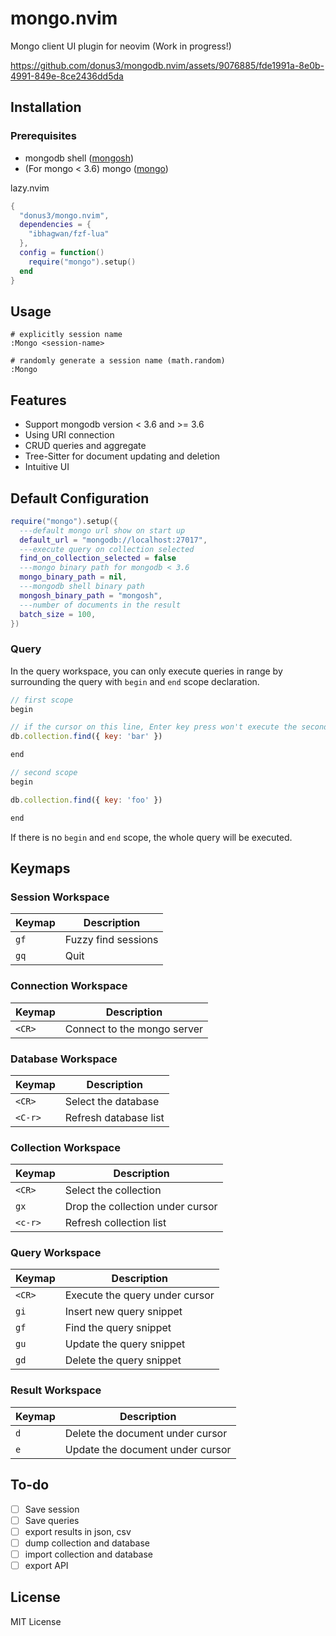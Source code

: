 # mongo.nvim
Mongo client UI plugin for neovim (Work in progress!)

https://github.com/donus3/mongodb.nvim/assets/9076885/fde1991a-8e0b-4991-849e-8ce2436dd5da

## Installation

### Prerequisites
- mongodb shell ([mongosh](https://www.mongodb.com/docs/mongodb-shell/install/))
- (For mongo < 3.6) mongo ([mongo](https://www.mongodb.com/docs/v4.4/mongo/))

lazy.nvim
```lua
{
  "donus3/mongo.nvim",
  dependencies = {
    "ibhagwan/fzf-lua"
  },
  config = function()
    require("mongo").setup()
  end
}
```

## Usage
```vim
# explicitly session name
:Mongo <session-name>

# randomly generate a session name (math.random)
:Mongo
```

## Features

- Support mongodb version < 3.6 and >= 3.6
- Using URI connection
- CRUD queries and aggregate
- Tree-Sitter for document updating and deletion
- Intuitive UI

## Default Configuration
```lua
require("mongo").setup({
  ---default mongo url show on start up
  default_url = "mongodb://localhost:27017",
  ---execute query on collection selected 
  find_on_collection_selected = false
  ---mongo binary path for mongodb < 3.6
  mongo_binary_path = nil,
  ---mongodb shell binary path
  mongosh_binary_path = "mongosh",
  ---number of documents in the result
  batch_size = 100,
})

```

### Query
In the query workspace, you can only execute queries in range by surrounding the query with `begin` and `end` 
scope declaration.

```js
// first scope
begin

// if the cursor on this line, Enter key press won't execute the second scope
db.collection.find({ key: 'bar' }) 

end

// second scope
begin

db.collection.find({ key: 'foo' })

end
```

If there is no `begin` and `end` scope, the whole query will be executed.

## Keymaps

### Session Workspace
|Keymap|Description|
|----|----|
|`gf`|Fuzzy find sessions|
|`gq`|Quit|

### Connection Workspace
|Keymap|Description|
|----|----|
|`<CR>`| Connect to the mongo server|

### Database Workspace
|Keymap|Description|
|----|----|
|`<CR>`|Select the database|
|`<C-r>`|Refresh database list|

### Collection Workspace
|Keymap|Description|
|----|----|
|`<CR>`|Select the collection|
|`gx`|Drop the collection under cursor|
|`<c-r>`|Refresh collection list|

### Query Workspace
|Keymap|Description|
|----|----|
|`<CR>`|Execute the query under cursor|
|`gi`|Insert new query snippet|
|`gf`|Find the query snippet|
|`gu`|Update the query snippet|
|`gd`|Delete the query snippet|

### Result Workspace
|Keymap|Description|
|----|----|
|`d`|Delete the document under cursor|
|`e`|Update the document under cursor|

## To-do
- [ ] Save session
- [ ] Save queries
- [ ] export results in json, csv
- [ ] dump collection and database
- [ ] import collection and database
- [ ] export API

## License

MIT License
